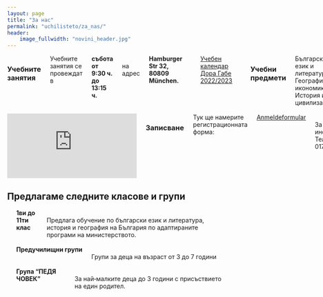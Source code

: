 ```yaml
---
layout: page
title: "За нас"
permalink: "uchilisteto/za_nas/"
header:
    image_fullwidth: "novini_header.jpg"
---
```


<div class="row">
    <div class="small-6 columns t30">
        <h3> Учебните занятия</h3>
        Учебните занятия се провеждат в <strong>събота от 9:30 ч. до 13:15 ч.</strong><br/>
        на адрес <strong>Hamburger Str 32, 80809 München.</strong><br/>
        <a class="t60" href="{{ site.urlpdf }}Kalendar_22_23.pdf" target="blanck">Учебен календар Дора Габе 2022/2023</a><br/>
        <h3>Учебни предмети</h3>
        Български език и литература<br/>
        География и икономика<br/>
        История и цивилизация<br/>
        <h3> Извънкласни дейности</h3>
        Училищен театър<br/>
        Народни танци<br/>
        Народна музика<br/>
        Народно творчество<br/>
        <h3>Правилник на училището</h3>
        <a href="/content/Pravilnik.pdf" target="_blank">Правилник</a>
    </div>
    <div class="small-6 columns t30">
        <iframe src="https://www.google.com/maps/embed?pb=!1m18!1m12!1m3!1d2659.9313824379005!2d11.562851315836008!3d48.18867355557941!2m3!1f0!2f0!3f0!3m2!1i1024!2i768!4f13.1!3m3!1m2!1s0x479e769c5f760ae5%3A0x63bf25338779998d!2sHamburger%20Str.%2032%2C%2080809%20M%C3%BCnchen!5e0!3m2!1sde!2sde!4v1609757030598!5m2!1sde!2sde" width="100%" height="auto"  frameborder="0" style="border:0;" allowfullscreen="" aria-hidden="false" tabindex="0"></iframe>
        <h3>Записване</h3>
        Тук ще намерите регистрационната форма:
        <a href="/content/Anmeldeformular.pdf" target="_blank">Anmeldeformular</a><br/>
        За записване и информация<br/>
        Телефон:  0176/45645440<br/>
        <a href="mailto:info@bgschule-doragabe-muenchen.de">Имейл: info@bgschule-doragabe-muenchen.de</a><br/>
        <h3> Отписване</h3>
        При напускане на училището, моля попълнете следния формуляр<br/>
        <a href="/content/Abmeldeformular.pdf" target="_blank">Abmeldeformular</a><br/>
    </div>
</div>
<div class="row">
    <h2>Предлагаме следните класове и групи</h2>
      <div class="small-4 columns t30">
        <img class="b30" src="{{ site.urlimg }}5klas.jpg" alt="">
        <strong>1ви до 11ти клас</strong><br/>
        Предлага обучение по български език и литература, история и география на България по адаптираните програми на министерството.<br/><br/>
    </div>
     <div class="small-4 columns t30">
        <img class="b30" src="{{ site.urlimg }}pug.jpg" alt="">
        <strong>Предучилищни групи</strong><br/>
        Групи за деца на възраст от 3 до 7 години<br/><br/>
    </div>
    <div class="small-4 columns t30">
        <img class="b30" src="{{ site.urlimg }}pediachovek.jpg" alt="">
        <strong>Група “ПЕДЯ ЧОВЕК”</strong><br/>
        За най‐малките деца до 3 години с присъствието на един родител.
    </div>
</div>






